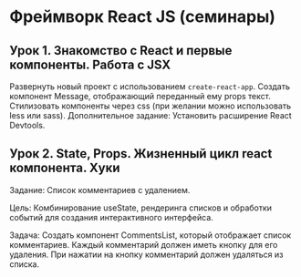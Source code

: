 # Фреймворк React JS (семинары)
## Урок 1. Знакомство с React и первые компоненты. Работа с JSX
Развернуть новый проект с использованием `create-react-app`.
Создать компонент Message, отображающий переданный ему props текст.
Стилизовать компоненты через css (при желании можно использовать less или sass).
Дополнительное задание: Установить расширение React Devtools.

## Урок 2. State, Props. Жизненный цикл react компонента. Хуки
Задание: Список комментариев с удалением.

Цель: Комбинирование useState, рендеринга списков и обработки событий для создания интерактивного интерфейса.

Задача:
Создать компонент CommentsList, который отображает список комментариев. Каждый комментарий должен иметь кнопку для его удаления. При нажатии на кнопку комментарий должен удаляться из списка.
